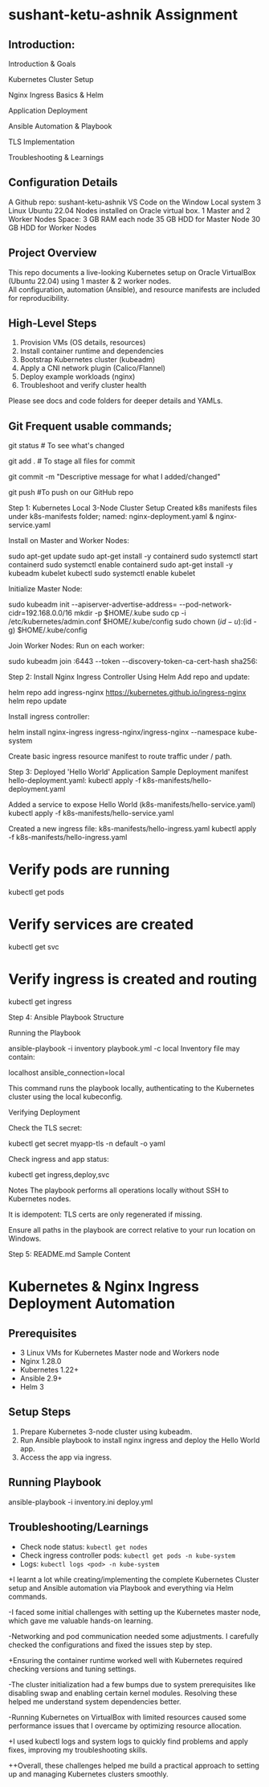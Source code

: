# sushant-ketu-ashnik Assignment
## Introduction:

Introduction & Goals

 Kubernetes Cluster Setup

 Nginx Ingress Basics & Helm

 Application Deployment

 Ansible Automation & Playbook

 TLS Implementation

 Troubleshooting & Learnings


## Configuration Details
A Github repo: sushant-ketu-ashnik
VS Code on the Window Local system 
 3 Linux Ubuntu 22.04 Nodes installed on Oracle virtual box.
 1 Master and 2 Worker Nodes
 Space: 
  3 GB RAM each node
  35 GB HDD for Master Node 
  30 GB HDD for Worker Nodes


## Project Overview

This repo documents a live-looking Kubernetes setup on Oracle VirtualBox (Ubuntu 22.04) using 1 master & 2 worker nodes.  
All configuration, automation (Ansible), and resource manifests are included for reproducibility.

## High-Level Steps


1. Provision VMs (OS details, resources)
2. Install container runtime and dependencies
3. Bootstrap Kubernetes cluster (kubeadm)
4. Apply a CNI network plugin (Calico/Flannel)
5. Deploy example workloads (nginx)
6. Troubleshoot and verify cluster health

Please see docs and code folders for deeper details and YAMLs.


## Git Frequent usable commands;

git status                     # To see what's changed

git add .                      # To stage all files for commit

git commit -m "Descriptive message for what I added/changed"

git push                       #To push on our GitHub repo



Step 1: Kubernetes Local 3-Node Cluster Setup
Created k8s manifests files under k8s-manifests folder;
named: nginx-deployment.yaml & nginx-service.yaml

Install on Master and Worker Nodes:
 
sudo apt-get update
sudo apt-get install -y containerd
sudo systemctl start containerd
sudo systemctl enable containerd
sudo apt-get install -y kubeadm kubelet kubectl
sudo systemctl enable kubelet

Initialize Master Node:
 
sudo kubeadm init --apiserver-advertise-address=<master-ip> --pod-network-cidr=192.168.0.0/16
mkdir -p $HOME/.kube
sudo cp -i /etc/kubernetes/admin.conf $HOME/.kube/config
sudo chown $(id -u):$(id -g) $HOME/.kube/config

Join Worker Nodes:
 Run on each worker:

 
  sudo kubeadm join <master-ip>:6443 --token <token> --discovery-token-ca-cert-hash sha256:<hash>

Step 2: Install Nginx Ingress Controller Using Helm
Add repo and update:

helm repo add ingress-nginx https://kubernetes.github.io/ingress-nginx
helm repo update


Install ingress controller:
 
helm install nginx-ingress ingress-nginx/ingress-nginx --namespace kube-system

Create basic ingress resource manifest to route traffic under / path.


Step 3: Deployed 'Hello World' Application
Sample Deployment manifest hello-deployment.yaml:
kubectl apply -f k8s-manifests/hello-deployment.yaml

Added a service to expose Hello World (k8s-manifests/hello-service.yaml)
 kubectl apply -f k8s-manifests/hello-service.yaml

 Created a new ingress file:
 k8s-manifests/hello-ingress.yaml
 kubectl apply -f k8s-manifests/hello-ingress.yaml

# Verify pods are running
kubectl get pods

# Verify services are created
kubectl get svc

# Verify ingress is created and routing
kubectl get ingress


Step 4: Ansible Playbook Structure
 
Running the Playbook
 
ansible-playbook -i inventory playbook.yml -c local
Inventory file may contain:
  
localhost ansible_connection=local

This command runs the playbook locally, authenticating to the Kubernetes cluster using the local kubeconfig.

Verifying Deployment

Check the TLS secret:
 
kubectl get secret myapp-tls -n default -o yaml

Check ingress and app status:
 
 kubectl get ingress,deploy,svc

Notes
 The playbook performs all operations locally without SSH to Kubernetes nodes.

 It is idempotent: TLS certs are only regenerated if missing.

 Ensure all paths in the playbook are correct relative to your run location on Windows.


Step 5: README.md Sample Content
 
# Kubernetes & Nginx Ingress Deployment Automation

## Prerequisites
- 3 Linux VMs for Kubernetes Master node and Workers node
- Nginx 1.28.0
- Kubernetes 1.22+
- Ansible 2.9+
- Helm 3

## Setup Steps
1. Prepare Kubernetes 3-node cluster using kubeadm.
2. Run Ansible playbook to install nginx ingress and deploy the Hello World app.
3. Access the app via ingress.

## Running Playbook
ansible-playbook -i inventory.ini deploy.yml


## Troubleshooting/Learnings
- Check node status: `kubectl get nodes`
- Check ingress controller pods: `kubectl get pods -n kube-system`
- Logs: `kubectl logs <pod> -n kube-system`

+I learnt a lot while creating/implementing the complete Kubernetes Cluster setup and Ansible automation via Playbook and everything via Helm commands.
 
-I faced some initial challenges with setting up the Kubernetes master node, which gave me valuable hands-on learning.

-Networking and pod communication needed some adjustments. I carefully checked the configurations and fixed the issues step by step.

+Ensuring the container runtime worked well with Kubernetes required checking versions and tuning settings.

-The cluster initialization had a few bumps due to system prerequisites like disabling swap and enabling certain kernel modules. Resolving these helped me understand system dependencies better.

-Running Kubernetes on VirtualBox with limited resources caused some performance issues that I overcame by optimizing resource allocation.

+I used kubectl logs and system logs to quickly find problems and apply fixes, improving my troubleshooting skills.

++Overall, these challenges helped me build a practical approach to setting up and managing Kubernetes clusters smoothly.


